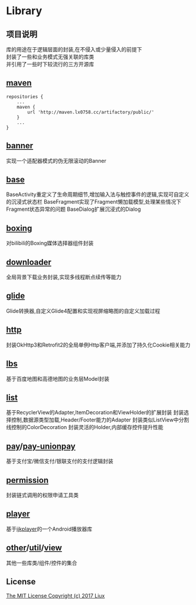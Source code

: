 Library
===

项目说明
---
库的用途在于逻辑层面的封装,在不侵入或少量侵入的前提下<br>
封装了一些和业务模式无强关联的库类<br>
并引用了一些时下较流行的三方开源库

[maven](http://maven.lx0758.cc)
---
```
repositories {
    ...
    maven {
        url 'http://maven.lx0758.cc/artifactory/public/'
    }
    ...
}
```

[banner](/banner/README.md)
---
实现一个适配器模式的伪无限滚动的Banner

[base](/base/README.md)
---
BaseActivity重定义了生命周期细节,增加输入法与触控事件的逻辑,实现可自定义的沉浸式状态栏
BaseFragment实现了Fragment懒加载模型,处理某些情况下Fragment状态异常的问题
BaseDialog扩展沉浸式的Dialog

[boxing](/boxing/README.md)
---
对bilibili的Boxing媒体选择器组件封装

[downloader](/downloader/README.md)
---
全局背景下载业务封装,实现多线程断点续传等能力

[glide](/glide/README.md)
---
Glide转换器,自定义Glide4配置和实现视屏缩略图的自定义加载过程

[http](/http/README.md)
---
封装OkHttp3和Retrofit2的全局单例Http客户端,并添加了持久化Cookie相关能力

[lbs](/lbs/README.md)
---
基于百度地图和高德地图的业务层Model封装

[list](/list/README.md)
---
基于RecyclerView的Adapter,ItemDecoration和ViewHolder的扩展封装
封装选择控制,数据源类型加载,Header/Footer能力的Adapter
封装类似ListView中分割线控制的ColorDecoration
封装灵活的Holder,内部缓存控件提升性能

[pay](/pay/README.md)/[pay-unionpay](/pay-unionpay/README.md)
---
基于支付宝/微信支付/银联支付的支付逻辑封装

[permission](/permission/README.md)
---
封装链式调用的权限申请工具类

[player](/player/README.md)
---
基于[ijkplayer](https://github.com/Bilibili/ijkplayer)的一个Android播放器库

[other](/other/README.md)/[util](/util/README.md)/[view](/view/README.md)
---
其他一些库类/组件/控件的集合

License
---
[The MIT License Copyright (c) 2017 Liux](/LICENSE.txt)